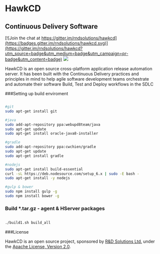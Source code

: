 # HawkCD
## Continuous Delivery Software

[![Join the chat at https://gitter.im/rndsolutions/hawkcd](https://badges.gitter.im/rndsolutions/hawkcd.svg)](https://gitter.im/rndsolutions/hawkcd?utm_source=badge&utm_medium=badge&utm_campaign=pr-badge&utm_content=badge)
[<img src="https://img.shields.io/badge/build%20by-hawkcd-orange.svg">](http://hawkcd.io/)




HawkCD is an open source  cross-platform application release automation server. It has been built with the Continuous Delivery practices and principles in mind to help agile software development teams orchestrate and automate their software Build, Test and Deploy workflows in the SDLC  

###Setting up build enviroment 

```bash

#git
sudo apt-get install git

#java
sudo add-apt-repository ppa:webupd8team/java
sudo apt-get update
sudo apt-get install oracle-java8-installer

#gradle
sudo add-apt-repository ppa:cwchien/gradle
sudo apt-get update
sudo apt-get install gradle

#nodejs
sudo apt-get install build-essential
curl -sL https://deb.nodesource.com/setup_6.x | sudo -E bash -
sudo apt-get install -y nodejs

#gulp & bower
sudo npm install gulp -g
sudo npm install bower -g
```
### Build *.tar.gz - agent & HServer packages
```bash

./build1.sh build_all

```


###License

HawkCD is an open source project, sponsored by <a href="http://rnd-solutions.net/">R&D Solutions Ltd.</a> under the <a href="http://www.apache.org/licenses/LICENSE-2.0">Apache License, Version 2.0</a>.

